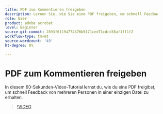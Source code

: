 ```yaml
---
title: PDF zum Kommentieren freigeben
description: Lernen Sie, wie Sie eine PDF freigeben, um schnell Feedback von mehreren Personen in einer einzigen Datei zu erhalten
role: User
product: adobe acrobat
level: Beginner
source-git-commit: 2893f61194774376b5171ced71cdcd38af1ff1f2
workflow-type: tm+mt
source-wordcount: '49'
ht-degree: 0%

---
```


# PDF zum Kommentieren freigeben

In diesem 60-Sekunden-Video-Tutorial lernst du, wie du eine PDF freigibst, um schnell Feedback von mehreren Personen in einer einzigen Datei zu erhalten.

>[!VIDEO](https://video.tv.adobe.com/v/340769?quality=12&learn=on&hidetitle=true)